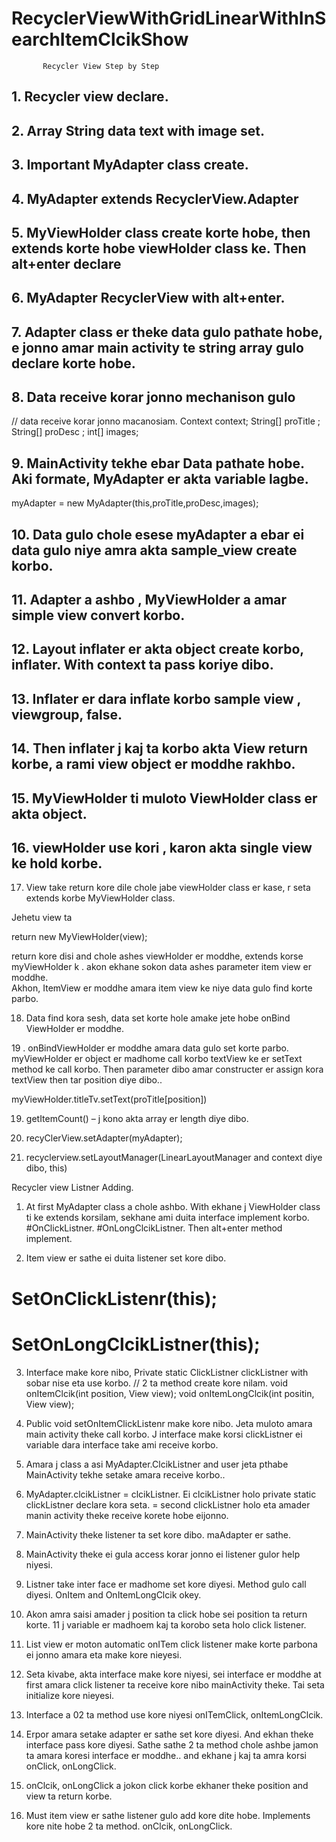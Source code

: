 # RecyclerViewWithGridLinearWithInSearchItemClcikShow

           Recycler View Step by Step
## 1.	Recycler view declare.

## 2.	Array String data text with image set.

## 3.	Important MyAdapter class create.

## 4.	MyAdapter extends RecyclerView.Adapter<MyViewHolder>

## 5.	MyViewHolder class create korte hobe, then extends korte hobe viewHolder class ke. Then alt+enter declare

## 6.	MyAdapter RecyclerView with alt+enter.

## 7.	Adapter class er theke data gulo pathate hobe, e jonno amar main activity te string array gulo declare korte hobe.
## 8.	Data receive korar jonno mechanison gulo 
// data receive korar jonno macanosiam.
Context context;
String[] proTitle ;
String[] proDesc ;
int[] images;

## 9.	MainActivity  tekhe  ebar Data  pathate  hobe. Aki formate, MyAdapter er akta variable lagbe. 

myAdapter = new MyAdapter(this,proTitle,proDesc,images);


## 10.	Data gulo chole esese myAdapter a ebar ei data gulo niye amra akta sample_view create korbo.

## 11.	 Adapter a ashbo , MyViewHolder a amar simple view convert korbo.

## 12.	Layout inflater er akta object create korbo, inflater.  With context ta pass koriye dibo.

## 13.	Inflater er dara inflate korbo sample view , viewgroup, false.

## 14.	Then inflater j kaj ta korbo akta View return korbe, a rami view object er moddhe rakhbo.

## 15.	MyViewHolder ti muloto ViewHolder class er akta object.

## 16.	viewHolder use kori , karon akta single view ke hold korbe.  

17.	View take return kore dile chole jabe  viewHolder class er kase, r seta extends korbe MyViewHolder class.

Jehetu view ta 

 return new MyViewHolder(view);

 return kore disi and chole ashes viewHolder er moddhe,  extends korse myViewHolder k . akon ekhane sokon data ashes parameter item view er moddhe.  
Akhon, ItemView er moddhe amara item view ke niye data gulo find korte parbo.

18.	Data find kora sesh, data set korte hole amake jete hobe onBind ViewHolder er moddhe.

19 .  onBindViewHolder er moddhe amara data gulo set korte parbo.   myViewHolder er object er madhome  call korbo textView ke er setText method ke call korbo. Then parameter dibo amar constructer er assign kora textView then tar position diye dibo.. 

myViewHolder.titleTv.setText(proTitle[position]) 

19.	getItemCount() – j kono akta array er length diye dibo.

20.	recyClerView.setAdapter(myAdapter);

21.	recyclerview.setLayoutManager(LinearLayoutManager and context diye dibo, this)

Recycler view Listner Adding.

1.	At first MyAdapter class a chole ashbo. With ekhane j ViewHolder class ti ke extends korsilam, sekhane ami duita interface implement korbo. 
#OnClickListner.
#OnLongClcikListner.
Then alt+enter method implement.

2.	Item view er sathe ei duita listener set kore dibo. 
# SetOnClickListenr(this);
# SetOnLongClcikListner(this);

3.	Interface make kore nibo, 
Private static ClickListner clickListner with sobar nise eta use korbo.
// 2 ta method create kore nilam.
void onItemClcik(int position, View view);
void onItemLongClcik(int positin, View view);


4.	Public void setOnItemClickListenr make kore nibo. Jeta muloto amara main activity theke call korbo. J interface make korsi clickListner ei variable dara interface take ami receive korbo.

5.	Amara j class a asi MyAdapter.ClcikListner and user jeta pthabe MainActivity tekhe setake amara receive korbo..

6.	MyAdapter.clcikListner = clcikListner. 
Ei clcikListner holo private static clickListner declare kora seta. = second clickListner holo eta amader manin activity theke receive korete hobe eijonno.

7.	MainActivity theke listener ta set kore dibo. maAdapter er sathe.
8.	MainActivity theke ei gula access korar jonno ei listener gulor help niyesi.
9.	Listner take inter face er madhome set kore diyesi. Method gulo call diyesi. OnItem and OnItemLongClcik okey.

10.	Akon amra saisi amader j position ta click hobe sei position ta return korte.
11 j variable er madhoem kaj ta korobo seta holo click listener.

11.	List view er moton automatic onITem click listener make korte parbona ei jonno amara eta make kore nieyesi. 

12.	 Seta kivabe, akta interface make kore niyesi, sei interface er moddhe at first amara click listener ta receive kore nibo mainActivity theke. Tai seta initialize kore nieyesi. 

13.	Interface a 02 ta method use kore niyesi onITemClick, onItemLongClcik. 

14.	Erpor amara setake adapter er sathe set kore diyesi. And ekhan theke interface pass kore diyesi. Sathe sathe 2 ta method chole ashbe jamon ta amara koresi interface er moddhe..   and ekhane j kaj ta amra korsi onClick, onLongClick.  

15.	 onClcik, onLongClick a jokon click korbe ekhaner theke position and view ta return korbe.

16.	Must item view er sathe listener gulo add kore dite hobe. Implements kore nite hobe 2 ta method. onClcik, onLongClick.
